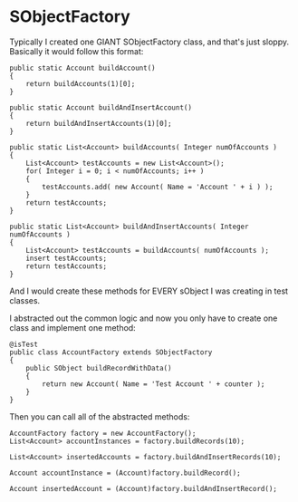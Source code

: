 SObjectFactory
==============

Typically I created one GIANT SObjectFactory class, and that's just sloppy. Basically it would follow this format:

```
public static Account buildAccount()
{
    return buildAccounts(1)[0];
}

public static Account buildAndInsertAccount()
{
    return buildAndInsertAccounts(1)[0];
}

public static List<Account> buildAccounts( Integer numOfAccounts )
{
    List<Account> testAccounts = new List<Account>();
    for( Integer i = 0; i < numOfAccounts; i++ )
    {
        testAccounts.add( new Account( Name = 'Account ' + i ) );
    }
    return testAccounts;
}

public static List<Account> buildAndInsertAccounts( Integer numOfAccounts )
{
    List<Account> testAccounts = buildAccounts( numOfAccounts );
    insert testAccounts;
    return testAccounts;
}
```

And I would create these methods for EVERY sObject I was creating in test classes.

I abstracted out the common logic and now you only have to create one class and implement one method:

```
@isTest
public class AccountFactory extends SObjectFactory
{
    public SObject buildRecordWithData()
    {
        return new Account( Name = 'Test Account ' + counter );
    }
}
```

Then you can call all of the abstracted methods:
```
AccountFactory factory = new AccountFactory();
List<Account> accountInstances = factory.buildRecords(10); 

List<Account> insertedAccounts = factory.buildAndInsertRecords(10);

Account accountInstance = (Account)factory.buildRecord();

Account insertedAccount = (Account)factory.buildAndInsertRecord();
```

